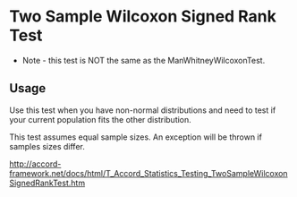﻿# Two Sample Wilcoxon Signed Rank Test

* Note - this test is NOT the same as the ManWhitneyWilcoxonTest.

## Usage

Use this test when you have non-normal distributions and need to test if your current population fits the other
distribution.

This test assumes equal sample sizes. An exception will be thrown if samples sizes differ.

http://accord-framework.net/docs/html/T_Accord_Statistics_Testing_TwoSampleWilcoxonSignedRankTest.htm